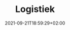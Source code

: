 ---
title: "Logistiek"
date: 2021-09-21T18:59:29+02:00
draft: true
menu: main
description: "Tadam"
TopImage: "images/heftruck-stilstaand.jpg"
intro: "Wij geven diverse cursussen in de Transport & Logistiek sector. Denk hierbij aan een heftruck cursus of een reachtruck cursus. Ook combinaties hiervan zijn mogelijk. De Transport & Logistiek cursussen worden gegeven op onze locatie in Rotterdam, maar we kunnen ook bij jouw bedrijf langskomen. Onze ervaren instructeurs spreken jouw taal. Zij weten wat er op de werkvloer speelt en wat er nodig is om goed en veilig te kunnen werken. Zo zorgen zij ervoor dat je de cursus snel haalt."
---